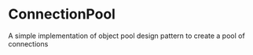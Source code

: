 # ConnectionPool
A simple implementation of object pool design pattern to create a pool of connections
